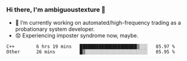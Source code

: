 ### Hi there, I'm ambiguoustexture 👋

<!--
**ambiguoustexture/ambiguoustexture** is a ✨ _special_ ✨ repository because its `README.md` (this file) appears on your GitHub profile.

Here are some ideas to get you started:
-->
- 🔭 I’m currently working on automated/high-frequency trading as a probationary system developer.
- :worried: Experiencing imposter syndrome now, maybe.

<!--START_SECTION:waka-->

```text
C++        6 hrs 19 mins   █████████████████████▒░░░   85.97 %
Other      26 mins         █▒░░░░░░░░░░░░░░░░░░░░░░░   05.95 %
```

<!--END_SECTION:waka-->
